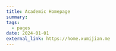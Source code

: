 ```yaml
---
title: Academic Homepage
summary: 
tags:
  - pages
date: 2024-01-01
external_link: https://home.xumijian.me
---
```

